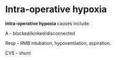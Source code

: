 # Intra-operative hypoxia

**Intra-operative hypoxia** causes include:

A - blocked/kinked/disconnected

Resp - RMB intubation, hypoventilation, aspiration.

CVS - shunt

